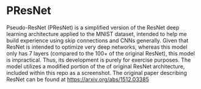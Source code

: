 # PResNet
Pseudo-ResNet (PResNet) is a simplified version of the ResNet deep learning architecture applied to the MNIST dataset, intended to help me build experience using skip connections and CNNs generally. Given that ResNet is intended to optimize very deep networks, whereas this model only has 7 layers (compared to the 100+ of the original ResNet), this model is impractical. Thus, its development is purely for exercise purposes. The model utilizes a modified portion of the of original ResNet architecture, included within this repo as a screenshot. The original paper describing ResNet can be found at https://arxiv.org/abs/1512.03385
